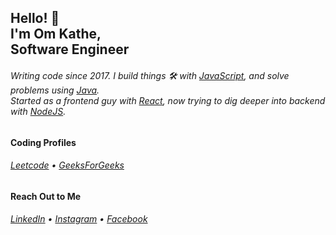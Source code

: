 <h2>Hello! 👋<br>I'm Om Kathe,<br>Software Engineer</h2>
<h6>Writing code since 2017. I build things 🛠️ with <a href="https://www.javascript.com/">JavaScript</a>, and solve problems using <a href="https://www.java.com/en/">Java</a>.
<br/> Started as a frontend guy with <a href="https://reactjs.org/">React</a>, now trying to dig deeper into backend with <a href="https://nodejs.org/en/">NodeJS</a>.</h6>

<h4>Coding Profiles</h4>
<h6><a href="https://www.leetcode.com/omkathe26">Leetcode</a> • <a href="https://auth.geeksforgeeks.org/user/omkathe26">GeeksForGeeks</a></h6>

<h4>Reach Out to Me</h4>
<h6><a href="https://www.linkedin.com/in/omkathe/">LinkedIn</a> • <a href="https://www.instagram.com/omkatheofficial/">Instagram</a> • <a href="https://www.facebook.com/omisonline/">Facebook</a></h6>

<!-- BLOG-POST-LIST:START
- [Endocrine&lpar;Hormonal&rpar; Disruptors in Grooming Products and Cosmetics](https://stephenajulu.com/blog/endocrine-hormonal-disruptors-in-grooming-products-and-cosmetics/)
- [Wallpaper of The Week 1](https://stephenajulu.com/blog/wallpaper-of-the-week-1/)
- [Keep Your Work Space Clean, Sleek and Tidy with This Minimal Leather Mat](https://stephenajulu.com/blog/keep-your-work-space-clean-sleek-and-tidy-with-this-minimal-leather-mat/)
- [8 Wallpapers That Will Look Perfect On Your Phone](https://stephenajulu.com/blog/8-wallpapers-that-will-look-perfect-on-your-phone/)
- [My Favorite Fonts](https://stephenajulu.com/blog/5-favorite-fonts/)
- [Laptop Buying Guide](https://stephenajulu.com/blog/laptop-buying-guide/)
- [All About Cryptocurrency Wallets: What They Are, How To Keep Them Safe and Web 3 Identities](https://stephenajulu.com/blog/all-about-cryptocurrency-wallets-what-they-are-how-to-keep-them-safe-and-web-3-identities/)
 BLOG-POST-LIST:END -->
<!---
itsomkathe/itsomkathe is a ✨ special ✨ repository because its `README.md` (this file) appears on your GitHub profile.
You can click the Preview link to take a look at your changes.
--->
